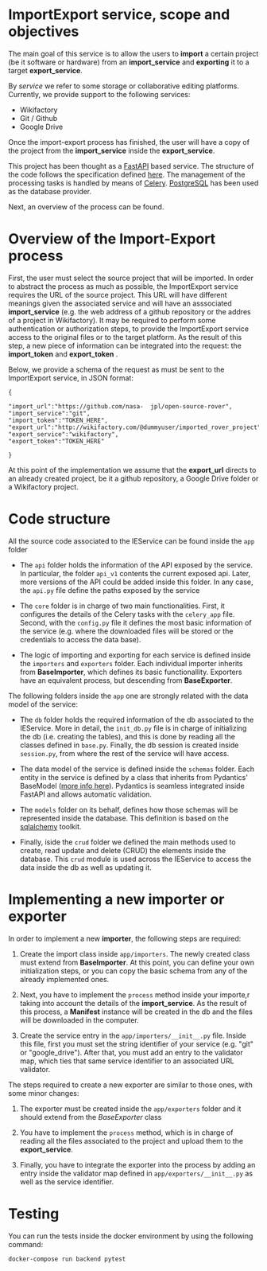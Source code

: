 
# ImportExport service, scope and objectives

 
The main goal of this service is to allow the users to **import** a certain project (be it software or hardware) from an **import_service** and  **exporting** it to a target **export_service**.

By *service* we refer to some storage or collaborative editing platforms. Currently, we provide support to the following services:

- Wikifactory
- Git / Github
- Google Drive
  
Once the import-export process has finished, the user will have a copy of the project from the **import_service** inside the **export_service**. 

This project has been thought as a [FastAPI](https://fastapi.tiangolo.com/) based service. The structure of the code follows the specification defined [here](https://fastapi.tiangolo.com/project-generation/). 
The management of the processing tasks is handled by means of [Celery](https://docs.celeryproject.org/en/stable/getting-started/introduction.html).
[PostgreSQL](https://www.postgresql.org/) has been used as the database provider.

Next, an overview of the process can be found.

# Overview of the Import-Export process

  

First, the user must select the source project that will be imported. 
In order to abstract the process as much as possible, the ImportExport service requires the URL of the source project. This URL will have different meanings given the associated service and will have an asssociated **import_service** (e.g. the web address of a github repository or the addres of a project in Wikifactory). 
It may be required to perform some authentication or authorization steps, to provide the ImportExport service access to the original files or to the target platform. As the result of this step, a new piece of information can be integrated into the request: the **import_token** and **export_token** .

 
Below, we provide a schema of the request as must be sent to the ImportExport service, in JSON format:

	{

	"import_url":"https://github.com/nasa-	jpl/open-source-rover",
	"import_service":"git",
	"import_token":"TOKEN_HERE",
	"export_url":"http://wikifactory.com/@dummyuser/imported_rover_project",
	"export_service":"wikifactory",
	"export_token":"TOKEN_HERE"

	}

  

At this point of the implementation we assume that the **export_url** directs to an already created project, be it a github repository, a Google Drive folder or a Wikifactory project.

  

# Code structure

All the source code associated to the IEService can be found inside the `app` folder

 

- The `api` folder holds the information of the API exposed by the service. In particular, the folder `api_v1` contents the current exposed api. Later, more versions of the API could be added inside this folder. In any case, the `api.py` file define the paths exposed by the service 

- The `core` folder is in charge of two main functionalities. First, it configures the details of the Celery tasks with the `celery_app` file. Second, with the `config.py` file it defines the most basic information of the service (e.g. where the downloaded files will be stored or the credentials to access the data base). 
- The logic of importing and exporting for each service is defined inside the `importers` and `exporters` folder. Each individual importer inherits from **BaseImporter**, which defines its basic functionallity. Exporters have an equivalent process, but descending from **BaseExporter**.

The following folders inside the `app` one are strongly related with the data model of the service:
- The `db` folder holds the required information of the db associated to the IEService. More in detail, the `init_db.py` file is in charge of initializing the db (i.e. creating the tables), and this is done by reading all the classes defined in `base.py`. Finally, the db session is created inside `session.py`, from where the rest of the service will have access. 

- The data model of the service is defined inside the `schemas` folder. Each entity in the service is defined by a class that inherits from Pydantics' BaseModel ([more info here](https://pydantic-docs.helpmanual.io/usage/models/)). Pydantics is seamless integrated inside FastAPI and allows automatic validation.

- The `models` folder on its behalf, defines how those schemas will be represented inside the database. This definition is based on the [sqlalchemy](https://www.sqlalchemy.org/) toolkit.

- Finally, iside the `crud` folder we defined the main methods used to create, read update and delete (CRUD) the elements inside the database. This `crud` module is used across the IEService to access the data inside the db as well as updating it.


# Implementing a new importer or exporter

  

In order to implement a new **importer**, the following steps are required:


1. Create the import class inside  `app/importers`. The newly created class must extend from **BaseImporter**. At this point, you can define your own initialization steps, or you can copy the basic schema from any of the already implemented ones. 

2. Next, you have to implement the `process` method inside your importe,r taking into account the details of the **import_service**. As the result of this process, a **Manifest** instance will be created in the db and the files will be downloaded in the computer.

3. Create the service entry in the `app/importers/__init__.py` file. Inside this file, first you must set the string identifier of your service (e.g. "git" or "google_drive"). After that, you must add an entry to the validator map, which ties that same service identifier to an associated URL validator. 

The steps required to create a new exporter are similar to those ones, with some minor changes:


1. The exporter must be created inside the `app/exporters` folder and it should extend from the *BaseExporter* class

2. You have to implement the `process` method, which is in charge of reading all the files associated to the project and upload them to the **export_service**.

3. Finally, you have to integrate the exporter into the process by adding an entry inside the validator map defined in `app/exporters/__init__.py` as well as the service identifier.


  
# Testing

You can run the tests inside the docker environment by using the following command:

`docker-compose run backend pytest`

